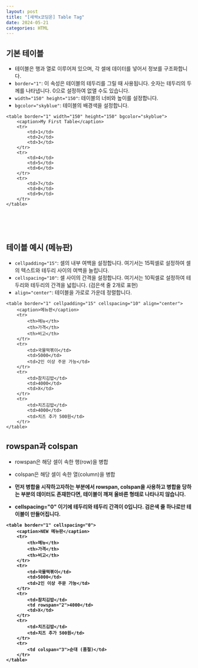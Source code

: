 ```yaml
---
layout: post
title: "[새싹x코딩온] Table Tag"
date: 2024-05-21
categories: HTML
---
```


## 기본 테이블

- 테이블은 행과 열로 이루어져 있으며, 각 셀에 데이터를 넣어서 정보를 구조화합니다.
- `border="1"`: 이 속성은 테이블의 테두리를 그릴 때 사용됩니다. 숫자는 테두리의 두께를 나타냅니다. 0으로 설정하여 없앨 수도 있습니다.
- `width="150" height="150"`: 테이블의 너비와 높이를 설정합니다.
- `bgcolor="skyblue"`: 테이블의 배경색을 설정합니다.


```
<table border="1" width="150" height="150" bgcolor="skyblue">
    <caption>My First Table</caption>
    <tr>
        <td>1</td>
        <td>2</td>
        <td>3</td>
    </tr>
    <tr>
        <td>4</td>
        <td>5</td>
        <td>6</td>
    </tr>
    <tr>
        <td>7</td>
        <td>8</td>
        <td>9</td>
    </tr>
</table>
```
<br><br><br>

## 테이블 예시 (메뉴판)

- `cellpadding="15"`: 셀의 내부 여백을 설정합니다. 여기서는 15픽셀로 설정하여 셀의 텍스트와 테두리 사이의 여백을 늘립니다.
- `cellspacing="10"`: 셀 사이의 간격을 설정합니다. 여기서는 10픽셀로 설정하여 테두리와 테두리의 간격을 넓힙니다. (검은색 줄 2개로 표현)
- `align="center"`: 테이블을 가로로 가운데 정렬합니다.


```
<table border="1" cellpadding="15" cellspacing="10" align="center">
    <caption>메뉴판</caption>
    <tr>
        <th>메뉴</th>
        <th>가격</th>
        <th>비고</th>            
    </tr>
    <tr>
        <td>국물떡볶이</td>
        <td>5000</td>
        <td>2인 이상 주문 가능</td>
    </tr>
    <tr>
        <td>참치김밥</td>
        <td>4000</td>
        <td>X</td>
    </tr>
    <tr>
        <td>치즈김밥</td>
        <td>4000</td>
        <td>치즈 추가 500원</td>
    </tr>
</table>
```

## rowspan과 colspan

- rowspan은 해당 셀이 속한 행(row)을 병합
- colspan은 해당 셀이 속한 열(column)을 병합
- <b>먼저 병합을 시작하고자하는 부분에서 rowspan, colspan을 사용하고 
병합을 당하는 부분의 데이터도 존재한다면, 테이블이 깨져 올바른 형태로 나타나지 않습니다. <b>

- cellspacing="0" 이기에 테두리와 테두리 간격이 0입니다. 검은색 줄 하나로만 테이블이 만들어집니다.

```
<table border="1" cellspacing="0">
    <caption>NEW 메뉴판</caption>
    <tr>
        <th>메뉴</th>
        <th>가격</th>
        <th>비고</th>            
    </tr>
    <tr>
        <td>국물떡볶이</td>
        <td>5000</td>
        <td>2인 이상 주문 가능</td>
    </tr>
    <tr>
        <td>참치김밥</td>
        <td rowspan="2">4000</td>
        <td>X</td>
    </tr>
    <tr>
        <td>치즈김밥</td>
        <td>치즈 추가 500원</td>
    </tr>
    <tr>
        <td colspan="3">순대 (품절)</td>
    </tr>
</table>
```